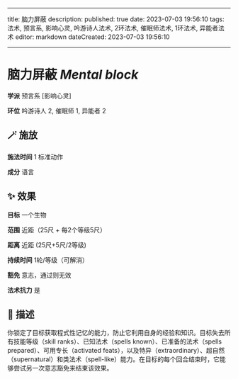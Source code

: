 
---
title: 脑力屏蔽
description: 
published: true
date: 2023-07-03 19:56:10
tags: 法术, 预言系, 影响心灵, 吟游诗人法术, 2环法术, 催眠师法术, 1环法术, 异能者法术
editor: markdown
dateCreated: 2023-07-03 19:56:10

---

# **脑力屏蔽** *Mental block*

**学派** 预言系 \[影响心灵\] 

**环位** 吟游诗人 2, 催眠师 1, 异能者 2

## 🪄 施放

**施法时间** 1 标准动作

**成分** 语言

## ✨ 效果 

**目标** 一个生物 

**范围** 近距（25尺 + 每2个等级5尺）

**距离** 近距 (25尺+5尺/2等级)  

**持续时间** 1轮/等级（可解消） 

**豁免** 意志，通过则无效

**法术抗力** 是

## 📖 描述

你锁定了目标获取程式性记忆的能力，防止它利用自身的经验和知识。目标失去所有技能等级（skill ranks）、已知法术（spells known）、已准备的法术（spells prepared）、可用专长（activated feats），以及特异（extraordinary）、超自然（supernatural）和类法术（spell-like）能力。在目标的每个回合结束时，它能够尝试另一次意志豁免来结束该效果。
    